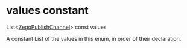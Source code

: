 


# values constant







List&lt;[ZegoPublishChannel](../../zego_uikit_prebuilt_live_audio_room/ZegoPublishChannel.md)> const values
  




<p>A constant List of the values in this enum, in order of their declaration.</p>










